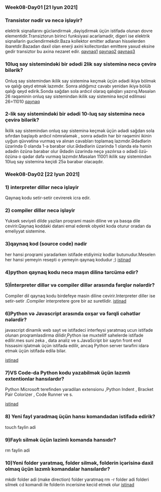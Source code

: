 ### Week08-Day01 [21 Iyun 2021]

### Transistor nədir və necə işləyir?
 elektrik siqnallarını gücləndirmək ,dəyişdirmək üçün istifadə olunan dovre elementidir.Transiztorun birinci funksiyasi acarlamadir, digeri ise elektrik siqnallarin guclendirmekdir.Baza kollektor emitter adlanan hisselerden ibaretdir.Bazadan daxil olan enerji axini kollectordan emittere yaxud eksine gedir transiztor bu axina nezaret edir.
[ qaynaq1](https://elektrikinfo.com/transistor-nedir/)
[ qaynaq2](https://www.youtube.com/watch?v=7ukDKVHnac4)
[qaynaq3](https://www.youtube.com/watch?v=-XHRu54mnbc&t=39s)

### 10luq say sistemindəki bir ədədi 2lik say sisteminə necə çevirə bilərik?
 Onluq say sistemindən ikilik say sisteminə keçmək üçün ədədi ikiyə bölmək və qalığı qeyd etmək lazımdır. Sonra aldığımız cavabı yenidən ikiyə bölüb qalığı qeyd edirik.Sonda sağdan sola ardıcıl olaraq qalıqları yazırıq.Məsələn 26 rəqəminin onluq say sistemindən ikilik say sisteminə keçid edilməsi
26=11010
 [qaynaq](https://www.youtube.com/watch?v=teTrhghcORA)

### 2-lik say sistemindəki bir ədədi 10-luq say sisteminə necə çevirə bilərik?
İkilik  say sistemindən onluq say sisteminə keçmək üçün ədədi sağdan sola sıfırdan başlayıb ardıcıl nömrələmək , sonra ədədin hər bir rəqəmini ikinin uyğun qüvvətinə vurmaq və alınan cavabları toplamaq lazımdır.Ədədlərin üzərində 0 olanda 1-ə bərabər olur.Ədədlərin üzərində 1 olanda elə həmin ədədin özünə bərabər olur Ədədin üzərində neçə yazılırsa o ədədi özü-özünə o qədər dəfə vurmaq lazımdır.Məsələn 11001 ikilik say sistemindən 10luq say sisteminə keçidi 25ə bərabər olacaqdır.



### Week08-Day02 [22 Iyun 2021]

### 1) interpreter dillər necə işləyir
Qaynaq kodu setir-setir cevirerek icra edir.
### 2) compiler dillər necə işləyir
Yuksek seviyeli dilde yazilan proqrami masin diline ve ya basqa dile cevirir.Qaynaq koddaki datani emal ederek obyekt koda oturur oradan da emeliyyat sistemine.
### 3)qaynaq kod (source code) nədir
her hansi proqrami yaradarken istifade etdiyimiz kodlar butunudur.Meselen her hansi yemeyin resepti o yemeyin qaynaq kodudur ;) 
[istinad](https://www.youtube.com/watch?v=5JsIfKwJsPY)

### 4)python qaynaq kodu necə maşın dilinə tərcümə edir?

### 5)İnterpreter dillər və compiler dillər arasında fərqlər nələrdir?
Compiler dil qaynaq kodu birdefeye masin diline cevirir.Interpreter diller ise setir-setir .Compiler interpretere gore bir az suretlidir.
[istinad](https://www.youtube.com/watch?v=am7vyHCDU14)
### 6)Python və Javascript arasında oxşar və fərqli cəhətlər nələrdir?
javascript dinamik web sayt ve istifadeci interfeysi yaratmaq ucun istifade olunan proqramlasdirma dilidir,Python ise muxtelilf sahelerde istifade edilir.mes suni zeka , data analiz ve s.JavaScript bir saytın front end hissəsini işlətmək üçün istifadə edilir, ancaq Python server tərəfini idarə etmək üçün istifadə edilə bilər.

[istinad](https://www.freecodecamp.org/news/python-vs-javascript-what-are-the-key-differences-between-the-two-popular-programming-languages/)

### 7)VS Code-da Python kodu yazabilmək üçün lazımlı extentionlar hansılardır?
Python Microsoft terefinden yaradilan extensionu ,Python Indent , Bracket Pair Colorizer , Code Runner ve s.

[istinad](https://www.youtube.com/watch?v=UczGcbqNqUM)
 ### 8) Yeni fayl yaradmaq üçün hansı komandadan istifadə edirik?
touch faylin adi 
### 9)Faylı silmək üçün lazimlı komanda hansıdır?
rm faylin adi
### 10)Yeni folder yaratmaq, folder silmək, folderin içərisinə daxil olmaq üçün lazımlı komandalar hansılardır?
mkdir folder adi  (make direction) folder yaratmaq
rm -r folder adi  folderi silmek 
cd komandi ile folderin incerisine kecid etmek olur
[istinad](https://medium.com/@emrekacan/temel-terminal-komutlar%C4%B1-fe08d7c54bc5)